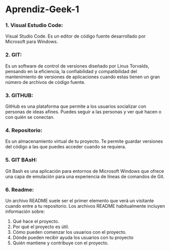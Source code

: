 # Aprendiz-Geek-1


### 1. Visual Estudio Code:
Visual Studio Code. Es un editor de código fuente desarrollado por Microsoft para Windows.

### 2. GIT:
Es un software de control de versiones diseñado por Linus Torvalds, pensando en la eficiencia, la confiabilidad y compatibilidad del mantenimiento de versiones de aplicaciones cuando estas tienen un gran número de archivos de código fuente. 

### 3. GITHUB: 
GitHub es una plataforma que permite a los usuarios socializar con personas de ideas afines. Puedes seguir a las personas y ver qué hacen o con quién se conectan.

### 4. Repositorio:
Es un almacenamiento virtual de tu proyecto. Te permite guardar versiones del código a las que puedes acceder cuando se requiera.

### 5. GIT BAsH:
Git Bash es una aplicación para entornos de Microsoft Windows que ofrece una capa de emulación para una experiencia de líneas de comandos de Git.

### 6. Readme: 
Un archivo README suele ser el primer elemento que verá un visitante cuando entre a tu repositorio. Los archivos README habitualmente incluyen información sobre:

1. Qué hace el proyecto.
2. Por qué el proyecto es útil.
3. Cómo pueden comenzar los usuarios con el proyecto.
4. Dónde pueden recibir ayuda los usuarios con tu proyecto
5. Quién mantiene y contribuye con el proyecto.
